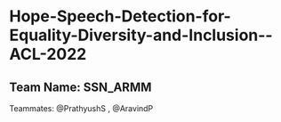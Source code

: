 # Hope-Speech-Detection-for-Equality-Diversity-and-Inclusion--ACL-2022

## Team Name: SSN_ARMM
Teammates: @PrathyushS , @AravindP
